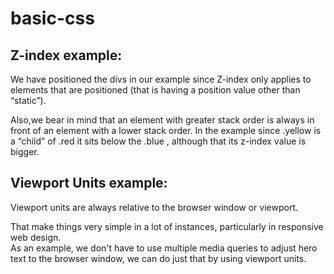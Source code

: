 # basic-css

<h2>Z-index example:</h2>
<p>We have positioned the divs in our example since Z-index only applies to elements that are positioned (that is having a position value other than “static”). </p>
<p>Also,we bear in mind that an element with greater stack order is always in front of an element with a lower stack order. 
In the example since .yellow  is a “child” of  .red  it sits below the .blue , although that its z-index value is bigger.</p>

<h2>Viewport Units example:</h2>
<p>Viewport units are always relative to the browser window or viewport.</p>
<p>That make things very simple in a lot of instances, particularly in responsive web design.<br>
As an example, we don't have to use multiple media queries to adjust hero text to the browser window, we can do just that by using viewport units. </p>
